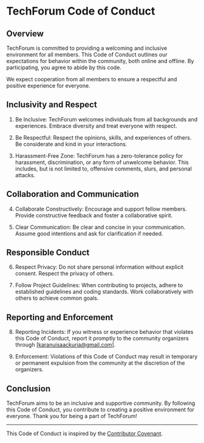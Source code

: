# TechForum Code of Conduct

## Overview

TechForum is committed to providing a welcoming and inclusive environment for all members. This Code of Conduct outlines our expectations for behavior within the community, both online and offline. By participating, you agree to abide by this code. 

We expect cooperation from all members to ensure a respectful and positive experience for everyone.


## Inclusivity and Respect

1. Be Inclusive: TechForum welcomes individuals from all backgrounds and experiences. Embrace diversity and treat everyone with respect.

2. Be Respectful: Respect the opinions, skills, and experiences of others. Be considerate and kind in your interactions.

3. Harassment-Free Zone: TechForum has a zero-tolerance policy for harassment, discrimination, or any form of unwelcome behavior. This includes, but is not limited to, offensive comments, slurs, and personal attacks.


## Collaboration and Communication

4. Collaborate Constructively: Encourage and support fellow members. Provide constructive feedback and foster a collaborative spirit.

5. Clear Communication: Be clear and concise in your communication. Assume good intentions and ask for clarification if needed.


## Responsible Conduct

6. Respect Privacy: Do not share personal information without explicit consent. Respect the privacy of others.

7. Follow Project Guidelines: When contributing to projects, adhere to established guidelines and coding standards. Work collaboratively with others to achieve common goals.


## Reporting and Enforcement

8. Reporting Incidents: If you witness or experience behavior that violates this Code of Conduct, report it promptly to the community organizers through [karanuisaackuria@gmail.com].

9. Enforcement: Violations of this Code of Conduct may result in temporary or permanent expulsion from the community at the discretion of the organizers.


## Conclusion

TechForum aims to be an inclusive and supportive community. By following this Code of Conduct, you contribute to creating a positive environment for everyone. Thank you for being a part of TechForum!

---

This Code of Conduct is inspired by the [Contributor Covenant](https://www.contributor-covenant.org/).
